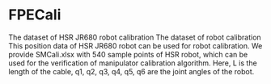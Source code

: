 # FPECali
The dataset of HSR JR680 robot calibration The dataset of robot calibration This position data of HSR JR680 robot can be used for robot calibration. We provide SMCali.xlsx with 540 sample points of HSR robot, which can be used for the verification of manipulator calibration algorithm. Here, L is the length of the cable, q1, q2, q3, q4, q5, q6 are the joint angles of the robot.
